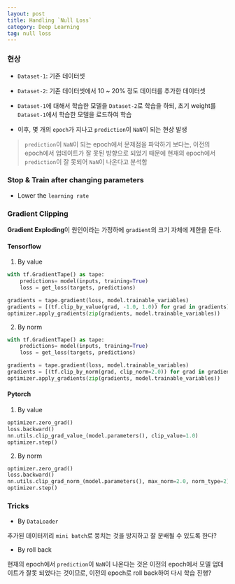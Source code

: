 ```yaml
---
layout: post
title: Handling `Null Loss`
category: Deep Learning
tag: null loss
---
```


### 현상

- `Dataset-1`: 기존 데이터셋 
- `Dataset-2`: 기존 데이터셋에서 10 ~ 20% 정도 데이터를 추가한 데이터셋

- `Dataset-1`에 대해서 학습한 모델을 `Dataset-2`로 학습을 하되, 초기 weight를 `Dataset-1`에서 학습한 모델을 로드하여 학습
- 이후, 몇 개의 `epoch`가 지나고 `prediction`이 `NaN`이 되는 현상 발생

> `prediction`이 `NaN`이 되는 epoch에서 문제점을 파악하기 보다는, 이전의 epoch에서 업데이트가 잘 못된 방향으로 되었기 때문에 현재의 epoch에서 `prediction`이 잘 못되어 `NaN`이 나온다고 분석함 



### Stop & Train after changing parameters 

- Lower the `learning rate`

### Gradient Clipping

**Gradient Exploding**이 원인이라는 가정하에 `gradient`의 크기 자체에 제한을 둔다. 

#### **Tensorflow**

1. By value 
```python
with tf.GradientTape() as tape:
	predictions= model(inputs, training=True)
    loss = get_loss(targets, predictions)

gradients = tape.gradient(loss, model.trainable_variables)
gradients = [(tf.clip_by_value(grad, -1.0, 1.0)) for grad in gradients]
optimizer.apply_gradients(zip(gradients, model.trainable_variables))
```

2. By norm
```python
with tf.GradientTape() as tape:
	predictions= model(inputs, training=True)
    loss = get_loss(targets, predictions)

gradients = tape.gradient(loss, model.trainable_variables)
gradients = [(tf.clip_by_norm(grad, clip_norm=2.0)) for grad in gradients]
optimizer.apply_gradients(zip(gradients, model.trainable_variables))
```

#### Pytorch

1. By value 
```python
optimizer.zero_grad()
loss.backward()
nn.utils.clip_grad_value_(model.parameters(), clip_value=1.0)
optimizer.step()
```

2. By norm
```python
optimizer.zero_grad()
loss.backward()
nn.utils.clip_grad_norm_(model.parameters(), max_norm=2.0, norm_type=2)
optimizer.step()
```

### Tricks

- By `DataLoader`

추가된 데이터끼리 `mini batch`로 뭉치는 것을 방지하고 잘 분배될 수 있도록 한다?

- By roll back

현재의 epoch에서 `prediction`이 `NaN`이 나온다는 것은 이전의 epoch에서 모델 업데이트가 잘못 되었다는 것이므로, 이전의 epoch로 roll back하여 다시 학습 진행?